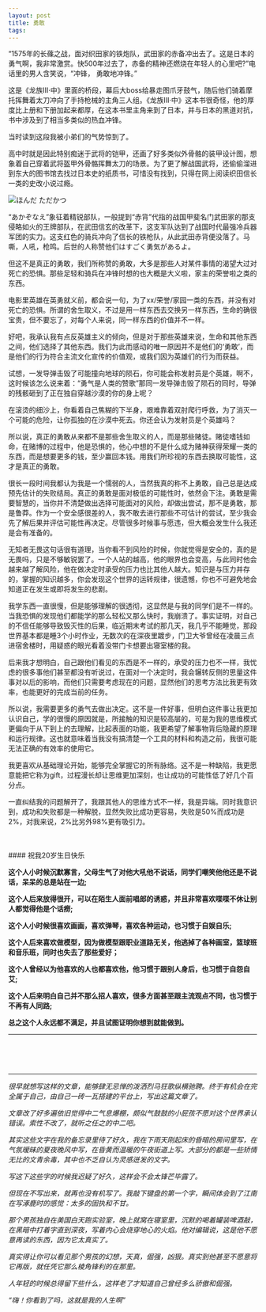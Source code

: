 ```yaml
---
layout: post
title: 勇敢
tags:
---
```

“1575年的长蓧之战，面对织田家的铁炮队，武田家的赤备冲出去了。这是日本的勇气啊，我非常激赏。快500年过去了，赤备的精神还燃烧在年轻人的心里吧?”电话里的男人含笑说，“冲锋， 勇敢地冲锋。”

这是《龙族III·中》里面的桥段，<!--more-->幕后大boss给暴走图爪牙鼓气，随后他们骑着摩托挥舞着太刀冲向了手持枪械的主角三人组。《龙族III·中》这本书很奇怪，他的厚度比上册和下册加起来都厚，在这本书里主角来到了日本，并与日本的黑道对抗，书中涉及到了相当多类似的热血冲锋。

当时读到这段我被小弟们的气势惊到了。

高中时就是因此特别痴迷于武将的铠甲，还画了好多类似外骨骼的装甲设计图，想象着自己穿着武将盔甲外骨骼挥舞太刀的场景。为了更了解战国武将，还偷偷溜进到东大的图书馆去找过日本史的纸质书，可惜没有找到，只得在网上阅读织田信长一类的史改小说过瘾。

![ほんだ ただかつ](http://wx4.sinaimg.cn/mw690/45e48a90gy1fek3d33f6lj20f50l8tcd.jpg "ほんだ ただかつ")
                  
“あかぞなえ”象征着精锐部队，一般提到“赤背”代指的战国甲斐名门武田家的那支侵略如火的王牌部队，在武田信玄的改革下，这支军队达到了战国时代最强冷兵器军团的实力。这支红色的骑兵冲向了信长的铁枪队，从此武田赤背便没落了。马嘶，人吼，枪鸣。后世的人称赞他们はすごく勇気があるよ。


但这不是真正的勇敢，我们所称赞的勇敢，大多是那些人对某件事情的渴望大过对死亡的恐惧。那些足轻和骑兵在冲锋时想的也大概是大义啦，家主的荣誉啦之类的东西。

电影里英雄在英勇就义前，都会说一句，为了xx/荣誉/家园一类的东西，并没有对死亡的恐惧。所谓的舍生取义，不过是用一样东西去交换另一样东西，生命的确很宝贵，但不要忘了，对每个人来说，同一样东西的价值并不一样。

好吧，我承认我有点反英雄主义的倾向，但是对于那些英雄来说，生命和其他东西之间，他们选择了其他东西。我们为此而感动的唯一原因并不是他们的‘勇敢’，而是他们的行为符合主流文化宣传的价值观，或我们因为英雄们的行为而获益。

试想，一发导弹击毁了可能撞向地球的陨石，你可能会称发射员是个英雄，啊不，这时候该怎么说来着：“勇气是人类的赞歌”那同一发导弹击毁了陨石的同时，导弹的残骸砸到了正在独自穿越沙漠的你的身上呢？

在滚烫的细沙上，你看着自己焦糊的下半身，艰难靠着双肘爬行呼救，为了消灭一个可能的危险，让你孤独的在沙漠中死去。你还会认为发射员是个英雄吗？

 所以说，真正的勇敢从来都不是那些舍生取义的人，而是那些赌徒。赌徒嗜钱如命，在赌博的过程中，他是恐惧的，他心中想的不是什么成为赌神获得荣耀一类的东西，而是想要更多的钱，至少赢回本钱。用我们所珍视的东西去换取可能性，这才是真正的勇敢。

 很长一段时间我都认为我是一个懦弱的人，当然我真的称不上勇敢，自己总是达成预先估计的失败结局。真正的勇敢是面对极低的可能性时，依然会下注。勇敢是需要智慧的，当你并不清楚做出选择可能面对的风险，却做出尝试，那不是勇敢，那是鲁莽。作为一个安全感很差的人，我不敢去进行那些不可估计的尝试，至少我会先了解后果并评估可能性再决定。尽管很多时候事与愿违，但大概会发生什么我还是会有准备的。

 无知者无畏这句话很有道理，当你看不到风险的时候，你就觉得是安全的，真的是无畏吗，只是不够敏锐罢了。一个人站的越高，他的眼界也会变高，与此同时他会越来越了解风险，他在做决定时承受的压力也比其他人越大。知识是与压力并存的，掌握的知识越多，你会发现这个世界的运转规律，很遗憾，你也不可避免地会知道正在发生或即将发生的悲剧。

 我学东西一直很慢，但是能够理解的很透彻，这显然是与我的同学们是不一样的。当我恐惧的发现他们都能学的那么轻松又那么快时，我崩溃了。事实证明，对自己的不信任能够导致毁灭性的后果，临近期末考试的那几天，我几乎不能睡觉，那段世界基本都是睡3个小时作业，无数次的在深夜里踱步，门卫大爷曾经在凌晨三点进宿舍楼时，用疑惑的眼光看着没带门卡想要出寝室楼的我。
 
 后来我才想明白，自己跟他们看见的东西是不一样的，承受的压力也不一样，我忧虑的很多事他们甚至都没有听说过，在面对一个决定时，我会辗转反侧的思量这件事对以后的影响，而他们只需要考虑现在的问题，显然他们的思考方法比我更有效率，也能更好的完成当前的任务。
 
 所以说，我需要更多的勇气去做出决定。这不是一件好事，但明白这件事让我更加认识自己，学的很慢的原因就是，所接触的知识是较高层的，可是为我的思维模式更偏向于从下到上的去理解，比起表面的功能，我更希望了解事物背后隐藏的原理和运行规律。这也就意味着当我没有搞清楚一个工具的材料和构造之前，我很可能无法正确的有效率的使用它。
 
 我更喜欢从基础理论开始，能够完全掌握它的所有脉络。这不是一种缺陷，我更愿意能把它称为gift，过程漫长却让思维更加深刻，也让成功的可能性低了好几个百分点。
 
 一直纠结我的问题解开了，我跟其他人的思维方式不一样，我是异端。同时我意识到，成功和失败都是一种解脱，显然失败比成功更容易，失败是50%而成功是2%，对我来说，2%比另外98%更有吸引力。

<br>

<br>
#### 祝我20岁生日快乐

**这个人小时候沉默寡言，父母生气了对他大吼他不说话，同学们嘲笑他他还是不说话，呆呆的总是站在一边;**

**这个人后来放得很开，可以在陌生人面前唱郎的诱惑，并且非常喜欢喋喋不休让别人都觉得他是个话痨;**

**这个人小时候很喜欢画画，喜欢弹琴，喜欢各种运动，也习惯于自娱自乐;**

**这个人后来喜欢做模型，因为做模型跟职业道路无关，他逃掉了各种画室，篮球班和音乐班，同时也失去了那些爱好；**

**这个人曾经以为他喜欢的人也都喜欢他，他习惯于跟别人身后，也习惯于自怨自艾;**

**这个人后来明白自己并不那么招人喜欢，很多方面甚至跟主流观点不同，也习惯于不再有人同路;**

**总之这个人永远都不满足，并且试图证明你想到就能做到。**

----
<br>
<br>
<br>

----
*很早就想写这样的文章，能够肆无忌惮的泼洒烈马狂歌纵横驰聘。终于有机会在完全属于自己，由自己一砖一瓦搭建的平台上，写出这篇文章了。*

*文章改了好多遍依旧觉得中二气息爆棚，颇似气鼓鼓的小屁孩不愿对这个世界承认错误。索性不改了，就听之任之的中二吧。*

*其实这些文字在我的备忘录里待了好久，我在下雨天刚起床的昏暗的房间里写，在气氛暧昧的夏夜晚风中写，在昏黄而温暖的午夜街道上写。大部分的都是一些矫情无比的文青余毒，其中也不乏自认为灵感迸发的文字。*

*写这下这些字的时候我迟疑了好久，这样会不会太锋芒毕露了。*

*但现在不写出来，就再也没有机写了。我敲下键盘的第一个字，瞬间体会到了江南在写涿鹿时的感觉：太多的固执和不甘。*

*那个男孩独自在美国白天跑实验室，晚上就窝在寝室里，沉默的喝着罐装啤酒敲，在黑暗中打着字直到深夜，写着内心会烧穿地心的火焰。他对编辑说，这是他不愿意再读的东西，因为它太真实了。*

*真实得让你可以看见那个男孩的幻想，天真，倔强，凶狠。真实到他甚至不愿意将它再版，就任凭它那么棱角锋利的在那里。*

*人年轻的时候总得留下些什么，这样老了才知道自己曾经多么骄傲和倔强。*

*“嗨！你看到了吗，这就是我的人生啊”*



